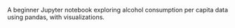 A beginner Jupyter notebook exploring alcohol consumption per capita data using pandas, with visualizations.
